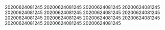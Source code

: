20200624081245
20200624081245
20200624081245
20200624081245
20200624081245
20200624081245
20200624081245
20200624081245
20200624081245
20200624081245
20200624081245
20200624081245
20200624081245
20200624081245
20200624081245
